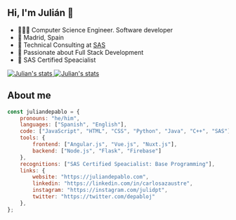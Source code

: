 ## Hi, I'm Julián 👋

- 👨🏻‍💻 Computer Science Engineer. Software developer
- 🏡 Madrid, Spain
- 🏢 Technical Consulting at [SAS](https://www.sas.com)
- 🌱 Passionate about Full Stack Development
- 🏅 SAS Certified Speacialist

<a href="https://github.com/anuraghazra/github-readme-stats">
    <img alt="Julian's stats" src="https://github-readme-stats.vercel.app/api?username=juliandpt&show_icons=true&theme=vue">
</a>

<a href="https://github.com/anuraghazra/github-readme-stats">
    <img alt="Julian's stats" src="https://github-readme-stats.vercel.app/api/top-langs/?username=juliandpt">
</a>

## About me
```javascript
const juliandepablo = {
    pronouns: "he/him",
    languages: ["Spanish", "English"],
    code: ["JavaScript", "HTML", "CSS", "Python", "Java", "C++", "SAS"],
    tools: {
        frontend: ["Angular.js", "Vue.js", "Nuxt.js"],
        backend: ["Node.js", "Flask", "Firebase"]
    },
    recognitions: ["SAS Certified Speacialist: Base Programming"],
    links: {
        website: "https://juliandepablo.com",
        linkedin: "https://linkedin.com/in/carlosazaustre",
        instagram: "https://instagram.com/julidpt",
        twitter: "https://twitter.com/depabloj"
    },
};
```
